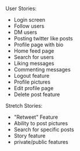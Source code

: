 User Stories:
- Login screen
- Follow users
- DM users
- Posting twitter like posts
- Profile page with bio
- Home feed page
- Search for users
- Liking messages
- Commenting messages
- Logout feature
- Profile pictures
- Edit profile page
- Delete post feature

Stretch Stories:
- "Retweet" Feature
- Ability to post pictures
- Search for specific posts
- Story feature
- private/public features